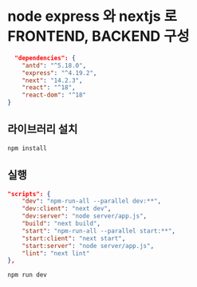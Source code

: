 
# node express 와 nextjs 로 FRONTEND, BACKEND 구성

```json
  "dependencies": {
    "antd": "^5.18.0",
    "express": "^4.19.2",
    "next": "14.2.3",
    "react": "^18",
    "react-dom": "^18"
}
```

## 라이브러리 설치
```bash
npm install
```

## 실행
```json
"scripts": {
    "dev": "npm-run-all --parallel dev:**",
    "dev:client": "next dev",
    "dev:server": "node server/app.js",
    "build": "next build",
    "start": "npm-run-all --parallel start:**",
    "start:client": "next start",
    "start:server": "node server/app.js",
    "lint": "next lint"
},
```

```bash
npm run dev
```